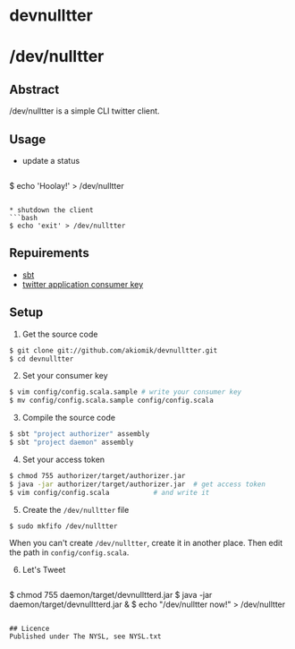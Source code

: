 devnulltter
===========

# /dev/nulltter

## Abstract
/dev/nulltter is a simple CLI twitter client.

## Usage
* update a status
  ```bash
$ echo 'Hoolay!' > /dev/nulltter
  ```

* shutdown the client
  ```bash
$ echo 'exit' > /dev/nulltter
  ```

## Repuirements
- [sbt](http://scala-sbt.org/)
- [twitter application consumer key](https://dev.twitter.com/apps)

## Setup
1. Get the source code
  ```bash
$ git clone git://github.com/akiomik/devnulltter.git
$ cd devnulltter
  ```

2. Set your consumer key
  ```bash
$ vim config/config.scala.sample # write your consumer key
$ mv config/config.scala.sample config/config.scala
  ```

3. Compile the source code
  ```bash
$ sbt "project authorizer" assembly
$ sbt "project daemon" assembly
  ```

4. Set your access token
  ```bash
$ chmod 755 authorizer/target/authorizer.jar
$ java -jar authorizer/target/authorizer.jar  # get access token
$ vim config/config.scala           # and write it
  ```

5. Create the `/dev/nulltter` file
  ```bash
$ sudo mkfifo /dev/nulltter
  ```

  When you can't create `/dev/nulltter`, create it in another place.
  Then edit the path in `config/config.scala`.

6. Let's Tweet
   ```bash
$ chmod 755 daemon/target/devnulltterd.jar
$ java -jar daemon/target/devnulltterd.jar &
$ echo "/dev/nulltter now!" > /dev/nulltter
   ```

## Licence
Published under The NYSL, see NYSL.txt
